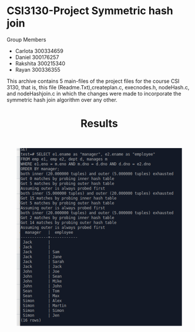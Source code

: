 # CSI3130-Project Symmetric hash join

Group Members
- Carlota  300334659
- Daniel   300176257
- Rakshita 300215340
- Rayan    300336355

This archive contains 5 main-files of the project files for the course CSI 3130, that is, this file (Readme.Txt),createplan.c, execnodes.h, nodeHash.c, and nodeHashjoin.c in which the changes were made to incorporate the symmetric hash join algorithm over any other.


<h1 align="center"> Results </h1> <br>
<p align="center">
    <img src="result.png" width="450">
  </a>
</p> 







